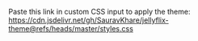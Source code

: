 Paste this link in custom CSS input to apply the theme: https://cdn.jsdelivr.net/gh/SauravKhare/jellyflix-theme@refs/heads/master/styles.css
